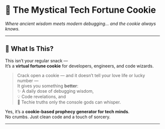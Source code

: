 # 🥠 The Mystical Tech Fortune Cookie
_Where ancient wisdom meets modern debugging... and the cookie always knows._

<!-- ![fortune-cookie-banner](https://media.giphy.com/media/v1.Y2lkPTc5MGI3NjExcnN2NHRwNjdkYmJvdzY3NzMydDV5ZXljZzMwOGN4OHF2NjVkZTUwNCZjdD1n/qgQUggAC3Pfv687qPC/giphy.gif) -->

---

## 🍪 What Is This?

This isn’t your regular snack —  
It’s a **virtual fortune cookie** for developers, engineers, and code wizards.

> Crack open a cookie — and it doesn’t tell your love life or lucky number —  
> It gives you something **better**:  
> ✨ A daily dose of debugging wisdom,  
> 💡 Code revelations, and  
> 🔮 Techie truths only the console gods can whisper.

Yes, it’s a **cookie-based prophecy generator for tech minds**.  
No crumbs. Just clean code and a touch of sorcery.

---